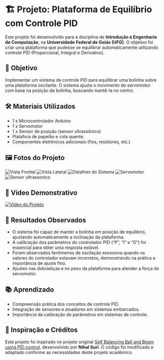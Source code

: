 # 🏗️ Projeto: Plataforma de Equilíbrio com Controle PID

Este projeto foi desenvolvido para a disciplina de **Introdução à Engenharia de Computação**, na **Universidade Federal de Goiás (UFG)**. O objetivo foi criar uma plataforma que pudesse se equilibrar automaticamente utilizando controle PID (Proporcional, Integral e Derivativo).

## 🎯 Objetivo
Implementar um sistema de controle PID para equilibrar uma bolinha sobre uma plataforma oscilante. O sistema ajusta o movimento do servomotor com base na posição da bolinha, buscando mantê-la no centro.

## 🛠️ Materiais Utilizados

- 1 x Microcontrolador Arduino
- 1 x Servomotor
- 1 x Sensor de posição (sensor ultrassônico)
- Platafora de papelão e cola quente.
- Componentes eletrônicos adicionais (fios, resistores, etc.)

## 🖼️ Fotos do Projeto

![Vista Frontal](assets/20241211_165748.jpg)
![Vista Lateral](assets/20241211_165926.jpg)
![Detalhes do Sistema](assets/20241211_165734.jpg)
![Servomotor](assets/20241211_165816.jpg)
![Sensor ultrassonico](assets/20241211_165812.jpg)

## 🎥 Vídeo Demonstrativo

[![Vídeo do Projeto](https://img.youtube.com/vi/-myj7t524_s/hqdefault.jpg)](https://youtube.com/shorts/-myj7t524_s?si=RU0jZc96KrgZ-HZB)

## 🧪 Resultados Observados

- O sistema foi capaz de manter a bolinha em posição de equilíbrio, ajustando automaticamente a inclinação da plataforma.
- A calibração dos parâmetros do controlador PID (“P”, “I” e “D”) foi essencial para obter uma resposta estável.
- Foram observados fenômenos de oscilação excessiva quando os valores do controlador estavam incorretos, demonstrando na prática a importância de ajuste fino.
- Ajustes nas dobradiças e no peso da plataforma para atender a força do servomotor.

## 📚 Aprendizado

- Compreensão prática dos conceitos de controle PID.
- Integração de sensores e atuadores em sistemas embarcados.
- Importância da calibração de parâmetros em sistemas de controle.

## 🔗 Inspiração e Créditos
Este projeto foi inspirado no projeto original [Self Balancing Ball and Beam using PID control](https://www.hackster.io/nihalsuri/self-balancing-ball-and-beam-using-pid-control-2bfb86), desenvolvido por **Nihal Suri**. O código foi modificado e adaptado conforme as necessidades deste projeto acadêmico.
